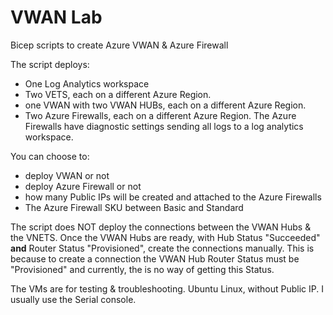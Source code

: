 # VWAN Lab
Bicep scripts to create Azure VWAN & Azure Firewall

The script deploys:
  * One Log Analytics workspace
  * Two VETS, each on a different Azure Region.
  * one VWAN with two VWAN HUBs,  each on a different Azure Region.
  * Two Azure Firewalls, each on a different Azure Region. The Azure Firewalls have diagnostic settings sending all logs to a log analytics workspace.

You can choose to:
  * deploy VWAN or not
  * deploy Azure Firewall or not
  * how many Public IPs will be created and attached to the Azure Firewalls
  * The Azure Firewall SKU between Basic and Standard

The script does NOT deploy the connections between the VWAN Hubs & the VNETS. Once the VWAN Hubs are ready, with Hub Status "Succeeded" **and** Router Status "Provisioned", create the connections manually. This is because to create a connection the VWAN Hub Router Status must be "Provisioned" and currently, the is no way of getting this Status. 

The VMs are for testing & troubleshooting. Ubuntu Linux, without Public IP. I usually use the Serial console. 
